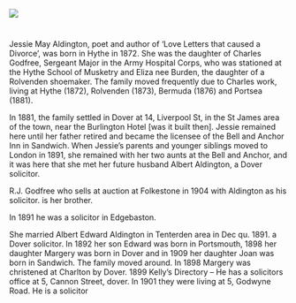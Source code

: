 <a href="https://juncture-digital.org"><img src="https://juncture-digital.org/images/ve-button.png"></a>
<param ve-config title="May Aldington (1872-1954)" author="Michelle Crowther" layout="vtl" banner="/images/banners/19c.jpg">

<param ve-entity eid="Q2313624" aliases="Rolvenden">
<param ve-entity eid="Q936183" aliases="Tonbridge">
<param ve-entity eid="Q936183" aliases="Tonbridge">
<param ve-entity eid="Q936183" aliases="Tonbridge">

#



Jessie May Aldington, poet and author of ‘Love Letters that caused a Divorce’, was born in Hythe in 1872. She was the daughter of Charles Godfree, Sergeant Major in the Army Hospital Corps, who was stationed at the Hythe School of Musketry and Eliza nee Burden, the daughter of a Rolvenden shoemaker.  The family moved frequently due to Charles work, living at Hythe (1872), Rolvenden (1873), Bermuda (1876) and Portsea (1881).
<param ve-image url="https://stor.artstor.org/stor/921dbaac-faac-4fcc-bb1f-4da1329f58cf" label="Hythe School of Musketry" attribution="Invicta Album of Hythe">

In 1881, the family settled in Dover at 14, Liverpool St, in the St James area of the town, near the Burlington Hotel [was it built then]. Jessie remained here until her father retired and became the licensee of the Bell and Anchor Inn in Sandwich.
When Jessie’s parents and younger siblings moved to London in 1891, she remained with her two aunts at the Bell and Anchor, and it was here that she met her future husband Albert Aldington, a Dover solicitor.
<param ve-map center="Q179224" zoom="10">

R.J. Godfree who sells at auction at Folkestone in 1904 with Aldington as his solicitor.   is her brother. 

In 1891 he was a solicitor in Edgebaston. 

She married Albert Edward Aldington in Tenterden area in Dec qu. 1891.  a Dover solicitor.
In 1892 her son Edward was born in Portsmouth, 1898 her daughter Margery was born in Dover and in 1909 her daughter Joan was born in Sandwich.
The family moved around.
In 1898 Margery was christened at Charlton by Dover. 
1899 Kelly’s Directory – He has a solicitors office at 5, Cannon Street, dover.
In 1901 they were living at 5, Godwyne Road. He is a solicitor
